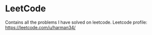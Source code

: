 # LeetCode
Contains all the problems I have solved on leetcode.
Leetcode profile: https://leetcode.com/u/harman34/

